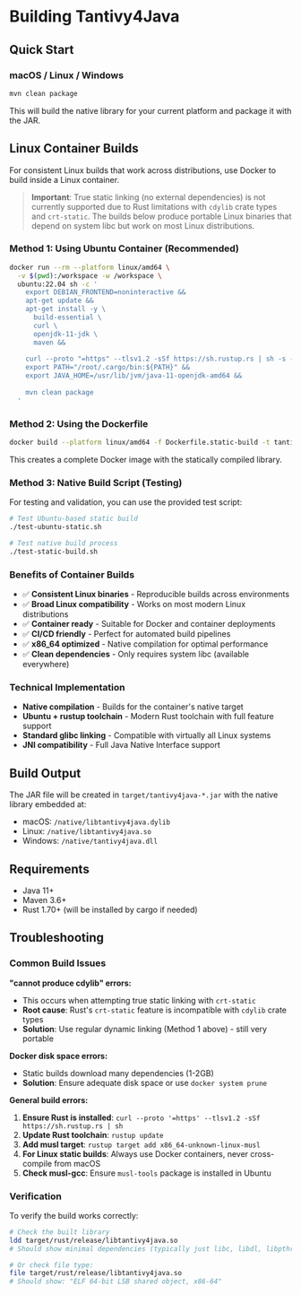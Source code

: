 # Building Tantivy4Java

## Quick Start

### macOS / Linux / Windows
```bash
mvn clean package
```

This will build the native library for your current platform and package it with the JAR.

## Linux Container Builds

For consistent Linux builds that work across distributions, use Docker to build inside a Linux container.

> **Important**: True static linking (no external dependencies) is not currently supported due to Rust limitations with `cdylib` crate types and `crt-static`. The builds below produce portable Linux binaries that depend on system libc but work on most Linux distributions.

### Method 1: Using Ubuntu Container (Recommended)

```bash
docker run --rm --platform linux/amd64 \
  -v $(pwd):/workspace -w /workspace \
  ubuntu:22.04 sh -c '
    export DEBIAN_FRONTEND=noninteractive &&
    apt-get update &&
    apt-get install -y \
      build-essential \
      curl \
      openjdk-11-jdk \
      maven &&
    
    curl --proto "=https" --tlsv1.2 -sSf https://sh.rustup.rs | sh -s -- -y &&
    export PATH="/root/.cargo/bin:${PATH}" &&
    export JAVA_HOME=/usr/lib/jvm/java-11-openjdk-amd64 &&
    
    mvn clean package
  '
```

### Method 2: Using the Dockerfile

```bash
docker build --platform linux/amd64 -f Dockerfile.static-build -t tantivy4java-static .
```

This creates a complete Docker image with the statically compiled library.

### Method 3: Native Build Script (Testing)

For testing and validation, you can use the provided test script:

```bash
# Test Ubuntu-based static build
./test-ubuntu-static.sh

# Test native build process
./test-static-build.sh
```

### Benefits of Container Builds
- ✅ **Consistent Linux binaries** - Reproducible builds across environments
- ✅ **Broad Linux compatibility** - Works on most modern Linux distributions
- ✅ **Container ready** - Suitable for Docker and container deployments
- ✅ **CI/CD friendly** - Perfect for automated build pipelines
- ✅ **x86_64 optimized** - Native compilation for optimal performance
- ✅ **Clean dependencies** - Only requires system libc (available everywhere)

### Technical Implementation
- **Native compilation** - Builds for the container's native target
- **Ubuntu + rustup toolchain** - Modern Rust toolchain with full feature support
- **Standard glibc linking** - Compatible with virtually all Linux systems
- **JNI compatibility** - Full Java Native Interface support

## Build Output

The JAR file will be created in `target/tantivy4java-*.jar` with the native library embedded at:
- macOS: `/native/libtantivy4java.dylib`
- Linux: `/native/libtantivy4java.so`
- Windows: `/native/tantivy4java.dll`

## Requirements

- Java 11+
- Maven 3.6+
- Rust 1.70+ (will be installed by cargo if needed)

## Troubleshooting

### Common Build Issues

**"cannot produce cdylib" errors:**
- This occurs when attempting true static linking with `crt-static`
- **Root cause**: Rust's `crt-static` feature is incompatible with `cdylib` crate types
- **Solution**: Use regular dynamic linking (Method 1 above) - still very portable

**Docker disk space errors:**
- Static builds download many dependencies (1-2GB)
- **Solution**: Ensure adequate disk space or use `docker system prune`

**General build errors:**
1. **Ensure Rust is installed**: `curl --proto '=https' --tlsv1.2 -sSf https://sh.rustup.rs | sh`
2. **Update Rust toolchain**: `rustup update`
3. **Add musl target**: `rustup target add x86_64-unknown-linux-musl`
4. **For Linux static builds**: Always use Docker containers, never cross-compile from macOS
5. **Check musl-gcc**: Ensure `musl-tools` package is installed in Ubuntu

### Verification

To verify the build works correctly:
```bash
# Check the built library
ldd target/rust/release/libtantivy4java.so
# Should show minimal dependencies (typically just libc, libdl, libpthread)

# Or check file type:
file target/rust/release/libtantivy4java.so
# Should show: "ELF 64-bit LSB shared object, x86-64"
```